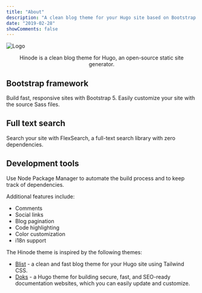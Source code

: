 ```yaml
---
title: "About"
description: "A clean blog theme for your Hugo site based on Bootstrap 5."
date: "2019-02-28"
showComments: false
---
```


<p class="text-center"><img src="/logo_embedded.svg" class="img-fluid w-50" alt="Logo"></p>

<center>Hinode is a clean blog theme for Hugo, an open-source static site generator.</center>

<section class="section section-sm mt-5">
  <div class="container-fluid">
    <div class="row justify-content-center text-center">
    <div class="row justify-content-center text-center">
      <div class="col-lg-4">
        <i class="fa-brands fa-bootstrap fa-2xl"></i>
        <h2 class="h4">Bootstrap framework</h2>
        <p>Build fast, responsive sites with Bootstrap 5. Easily customize your site with the source Sass files.</p>
      </div>
      <div class="col-lg-4">
        <i class="fa-solid fa-magnifying-glass fa-2xl"></i>
        <h2 class="h4">Full text search</h2>
        <p>Search your site with FlexSearch, a full-text search library with zero dependencies.</p>
      </div>
      <div class="col-lg-4">
      <i class="fa-solid fa-code fa-2xl"></i>
        <h2 class="h4">Development tools</h2>
        <p>Use Node Package Manager to automate the build process and to keep track of dependencies.</p>
      </div>
    </div>
  </div>
</section>

Additional features include:
* Comments
* Social links
* Blog pagination
* Code highlighting
* Color customization
* i18n support

The Hinode theme is inspired by the following themes:
* [Blist](https://github.com/apvarun/blist-hugo-theme) - a clean and fast blog theme for your Hugo site using Tailwind CSS.
* [Doks](https://github.com/h-enk/doks) - a Hugo theme for building secure, fast, and SEO-ready documentation websites, which you can easily update and customize.